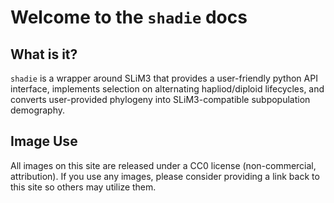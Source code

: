 # Welcome to the `shadie` docs

## What is it?

`shadie` is a wrapper around SLiM3 that provides a user-friendly python API interface, implements selection on alternating hapliod/diploid lifecycles, and converts user-provided phylogeny into SLiM3-compatible subpopulation demography.


## Image Use

All images on this site are released under a CC0 license (non-commercial, attribution). If you use any images, please consider providing a link back to this site so others may utilize them. 